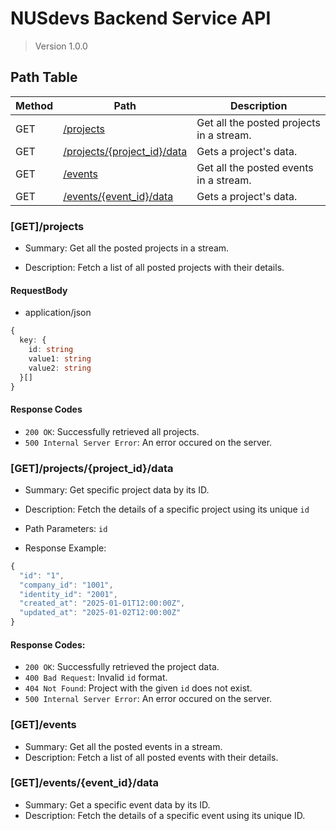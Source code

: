# NUSdevs Backend Service API

> Version 1.0.0

## Path Table

| Method | Path | Description |
| --- | --- | --- |
| GET | [/projects](#getprojects) | Get all the posted projects in a stream. |
| GET | [/projects/{project_id}/data](#getprojectsproject_iddata) | Gets a project's data. |
| GET | [/events](#getevents) | Get all the posted events in a stream. |
| GET | [/events/{event_id}/data](#geteventsevent_iddata) | Gets a project's data. |


### [GET]/projects

- Summary: Get all the posted projects in a stream.

- Description: Fetch a list of all posted projects with their details.

#### RequestBody

- application/json

```ts
{
  key: {
    id: string
    value1: string
    value2: string
  }[]
}
```

#### Response Codes

- `200 OK`: Successfully retrieved all projects. 
- `500 Internal Server Error`: An error occured on the server.


### [GET]/projects/{project_id}/data
- Summary: Get specific project data by its ID.
 
- Description: Fetch the details of a specific project using its unique `id`
- Path Parameters: `id `
- Response Example:
```ts
{
  "id": "1",
  "company_id": "1001",
  "identity_id": "2001",
  "created_at": "2025-01-01T12:00:00Z",
  "updated_at": "2025-01-02T12:00:00Z"
}
```
#### Response Codes:
- `200 OK`: Successfully retrieved the project data. 
- `400 Bad Request`: Invalid `id` format. 
- `404 Not Found`: Project with the given `id` does not exist.
- `500 Internal Server Error`: An error occured on the server. 


### [GET]/events
- Summary: Get all the posted events in a stream. 
- Description: Fetch a list of all posted events with their details. 



### [GET]/events/{event_id}/data
- Summary: Get a specific event data by its ID. 
- Description: Fetch the details of a specific event using its unique ID. 